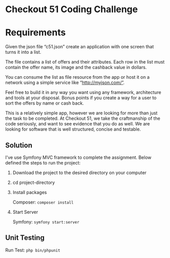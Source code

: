 # Checkout 51 Coding Challenge

# Requirements

Given the json file “c51.json” create an application with one screen that turns it into a list.

The file contains a list of offers and their attributes. Each row in the list must contain the offer name, its image and the cashback value in dollars.

You can consume the list as file resource from the app or host it on a network using a simple service like “http://myjson.com/”.

Feel free to build it in any way you want using any framework, architecture and tools at your disposal. Bonus points if you create a way for a user to sort the offers by name or cash back.

This is a relatively simple app, however we are looking for more than just the task to be completed. At Checkout 51, we take the craftmanship of the code seriously, and want to see evidence that you do as well. We are looking for software that is well structured, concise and testable.


## Solution

I've use Symfony MVC framework to complete the assignment.
Below defined the steps to run the project:

1. Download the project to the desired directory on your computer
2. cd project-directory
3. Install packages

    Composer: `composer install`
4. Start Server 

    Symfony: `symfony start:server`

## Unit Testing

Run Test: `php bin/phpunit`
